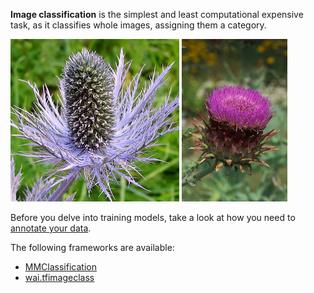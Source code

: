 **Image classification** is the simplest and least computational expensive task, as it classifies whole images,
assigning them a category.

![Screenshot](img/alpine_sea_holly.png) ![Screenshot](img/artichoke.png)

Before you delve into training models, take a look at how you need to [annotate your data](annotate.md).

The following frameworks are available:

* [MMClassification](mmclassification.md)
* [wai.tfimageclass](wai.tfimageclass.md)
